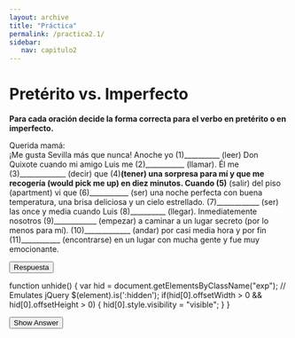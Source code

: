 ```yaml
---
layout: archive
title: "Práctica"
permalink: /practica2.1/
sidebar:
   nav: capitulo2
---
```

# Pretérito vs. Imperfecto

**Para cada oración decide la forma correcta para el verbo en pretérito o en imperfecto.**

Querida mamá:  
¡Me gusta Sevilla más que nunca! Anoche yo (1)__________ (leer) Don Quixote cuando mi amigo Luis me (2)___________ (llamar). Él me (3)_____________ (decir) que (4)____________(tener) una sorpresa para mí y que me recogería (would pick me up) en diez minutos. Cuando (5)____________ (salir) del piso (apartment) vi que (6)___________ (ser) una noche perfecta con buena temperatura, una brisa deliciosa y un cielo estrellado. (7)____________ (ser) las once y media cuando Luis (8)__________ (llegar). Inmediatemente nosotros (9)____________ (empezar) a caminar a un lugar secreto (por lo menos para mí). (10)_____________ (andar) por casi media hora y por fin (11)___________ (encontrarse) en un lugar con mucha gente y fue muy emocionante.

<button class="btn respuesta">Respuesta</button>

function unhide() {
    var hid = document.getElementsByClassName("exp");
    // Emulates jQuery $(element).is(':hidden');
    if(hid[0].offsetWidth > 0 && hid[0].offsetHeight > 0) {
        hid[0].style.visibility = "visible";
    }
}

<head>
<style>
.exp{visibility: hidden;}
</style>
</head>
<body>
<button onclick="unhide()">Show Answer</button>
<div class="exp">
    <p class="and">Take your finger out of your ear and listen to me</p>
</div>
</body>
